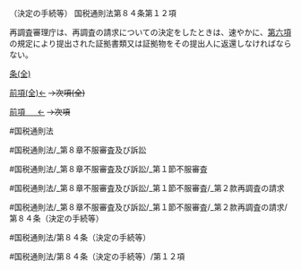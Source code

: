 （決定の手続等）
国税通則法第８４条第１２項

再調査審理庁は、再調査の請求についての決定をしたときは、速やかに、[第六項](国税通則法＿＿＿＿＿第８４条第６項)の規定により提出された証拠書類又は証拠物をその提出人に返還しなければならない。

[条(全)](国税通則法＿＿＿＿＿第８４条_.md)

[前項(全)←](国税通則法＿＿＿＿＿第８４条第１１項_.md)  ~~→次項(全)~~

[前項 　 ←](国税通則法＿＿＿＿＿第８４条第１１項.md)  ~~→次項~~



#国税通則法

#国税通則法/_第８章不服審査及び訴訟

#国税通則法/_第８章不服審査及び訴訟/_第１節不服審査

#国税通則法/_第８章不服審査及び訴訟/_第１節不服審査/_第２款再調査の請求

#国税通則法/_第８章不服審査及び訴訟/_第１節不服審査/_第２款再調査の請求/第８４条（決定の手続等）

#国税通則法/第８４条（決定の手続等）

#国税通則法/第８４条（決定の手続等）/第１２項

